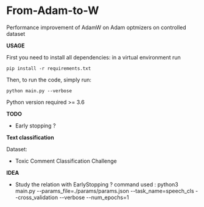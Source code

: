 # From-Adam-to-W

Performance improvement of AdamW on Adam optmizers on controlled dataset


**USAGE**

First you need to install all dependencies: in a virtual environment run

```
pip install -r requirements.txt
``` 

Then, to run the code, simply run:
```
python main.py --verbose
```

Python version required >= 3.6

**TODO**

- Early stopping ? 


**Text classification**

Dataset:

- Toxic Comment Classification Challenge

**IDEA**

- Study the relation with EarlyStopping ?
command used : python3 main.py --params_file=./params/params.json --task_name=speech_cls --cross_validation --verbose --num_epochs=1

